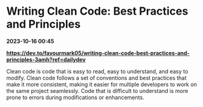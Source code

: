 # Writing Clean Code: Best Practices and Principles

**2023-10-16 00:45**

**https://dev.to/favourmark05/writing-clean-code-best-practices-and-principles-3amh?ref=dailydev**

Clean code is code that is easy to read, easy to understand, and easy to modify. Clean code follows a set of conventions and best practices that make it more consistent, making it easier for multiple developers to work on the same project seamlessly. Code that is difficult to understand is more prone to errors during modifications or enhancements.